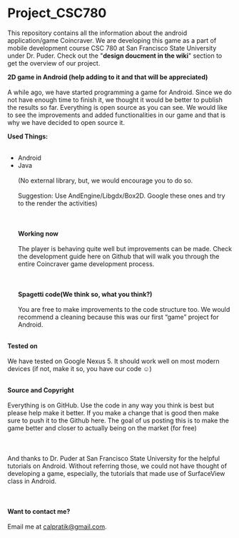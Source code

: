 Project_CSC780
=================

This repository contains all the information about the android application/game Coincraver. We are developing this game as a part of mobile development course CSC 780 at San Francisco State University under Dr. Puder. Check out the "<b>design doucment in the wiki</b>" section to get the overview of our project.

<b>2D game in Android (help adding to it and that will be appreciated)</b>
<br></br>
A while ago, we have started programming a game for Android. Since we do not have enough time to finish it, we thought it would be better to publish the results so far. Everything is open source as you can see. We would like to see the improvements and added functionalities in our game and that is why we have decided to open source it.

<b>Used Things:</b><br></br>
-	Android
-	Java<br></br>
(No external library, but, we would encourage you to do so. <br></br>
Suggestion: Use AndEngine/Libgdx/Box2D. Google these ones and try to the render the activities)<br></br>
<br></br>
<b>Working now</b><br></br>
The player is behaving quite well but improvements can be made. Check the development guide here on Github that will walk you through the entire Coincraver game development process. <br></br><br></br>
<b>Spagetti code(We think so, what you think?)</b><br></br>
You are free to make improvements to the code structure too. We would recommend a cleaning because this was our first “game” project for Android.
<br></br>

<b>Tested on</b><br></br>
We have tested on Google Nexus 5. It should work well on most modern devices (if not, make it so, you have our code ☺)
<br></br>

<b>Source and Copyright</b><br></br>
Everything is on GitHub. Use the code in any way you think is best but please help make it better. If you make a change that is good then make sure to push it to the Github here. The goal of us posting this is to make the game better and closer to actually being on the market (for free)
<br></br><br></br>
And thanks to Dr. Puder at San Francisco State University for the helpful tutorials on Android. Without referring those, we could not have thought of developing a game, especially, the tutorials that made use of SurfaceView class in Android.
<br></br><br></br>
<b>Want to contact me?</b><br></br>
Email me at calpratik@gmail.com.


